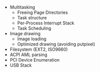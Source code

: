 - Multitasking
    - Freeing Page Directories
    - Task structure
    - Per-Process Interrupt Stack
    - Task Scheduling
- Image drawing
    - Image loading
    - Optimized drawing (avoiding putpixel)
- Filesystem (EXT2, ISO9660)
- ACPI AML parsing
- PCI Device Enumeration
- USB Stack